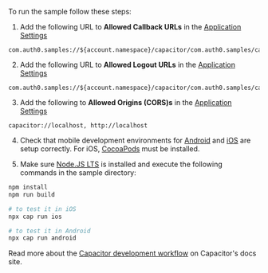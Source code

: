 <!-- markdownlint-disable MD041 -->

To run the sample follow these steps:

1) Add the following URL to **Allowed Callback URLs** in the [Application Settings](${manage_url}/#/applications/${account.clientId}/settings)

```text
com.auth0.samples://${account.namespace}/capacitor/com.auth0.samples/callback
```

2) Add the following URL to **Allowed Logout URLs** in the [Application Settings](${manage_url}/#/applications/${account.clientId}/settings)

```text
com.auth0.samples://${account.namespace}/capacitor/com.auth0.samples/callback
```

3) Add the following to **Allowed Origins (CORS)s** in the [Application Settings](${manage_url}/#/applications/${account.clientId}/settings)

```text
capacitor://localhost, http://localhost
```

4) Check that mobile development environments for [Android](https://capacitorjs.com/docs/android) and [iOS](https://capacitorjs.com/docs/ios) are setup correctly. For iOS, [CocoaPods](https://cocoapods.org/) must be installed.

5) Make sure [Node.JS LTS](https://nodejs.org/en/download/) is installed and execute the following commands in the sample directory:

```bash
npm install
npm run build

# to test it in iOS
npx cap run ios

# to test it in Android
npx cap run android
```

Read more about the [Capacitor development workflow](https://capacitorjs.com/docs/basics/workflow) on Capacitor's docs site.
